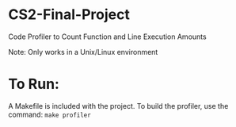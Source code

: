 # CS2-Final-Project
Code Profiler to Count Function and Line Execution Amounts

Note: Only works in a Unix/Linux environment
# To Run:

A Makefile is included with the project. To build the profiler, use the command: ```make profiler```
